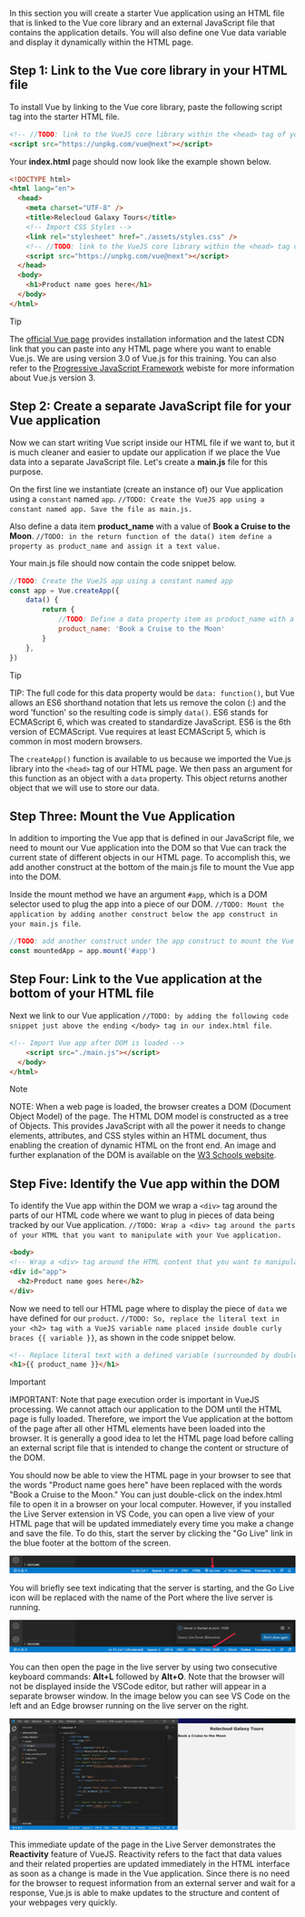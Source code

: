 In this section you will create a starter Vue application using an HTML file that is linked to the Vue core library and an external JavaScript file that contains the application details. You will also define one Vue data variable and display it dynamically within the HTML page.

## Step 1: Link to the Vue core library in your HTML file

To install Vue by linking to the Vue core library, paste the following script tag into the starter HTML file.

```html
<!-- //TODO: link to the VueJS core library within the <head> tag of your HTML file -->
<script src="https://unpkg.com/vue@next"></script>
```
Your **index.html** page should now look like the example shown below.

```html
<!DOCTYPE html>
<html lang="en">
  <head>
    <meta charset="UTF-8" />
    <title>Relecloud Galaxy Tours</title>
    <!-- Import CSS Styles -->
    <link rel="stylesheet" href="./assets/styles.css" />
    <!-- //TODO: link to the VueJS core library within the <head> tag of your HTML file -->
    <script src="https://unpkg.com/vue@next"></script>
  </head>
  <body>
    <h1>Product name goes here</h1>
  </body>
</html>
```

> [!TIP]
>The [official Vue page](https://vuejs.org/v2/guide/installation.html) provides installation information and the latest CDN link that you can paste into any HTML page where you want to enable Vue.js. We are using version 3.0 of Vue.js for this training. You can also refer to the [Progressive JavaScript Framework](https://v3.vuejs.org/) webiste for more information about Vue.js version 3.

## Step 2: Create a separate JavaScript file for your Vue application

Now we can start writing Vue script inside our HTML file if we want to, but it is much cleaner and easier to update our application if we place the Vue data into a separate JavaScript file. Let's create a **main.js** file for this purpose.

On the first line we instantiate (create an instance of) our Vue application using a `constant` named `app`. `//TODO: Create the VueJS app using a constant named app. Save the file as main.js.`

Also define a data item **product_name** with a value of **Book a Cruise to the Moon**. `//TODO: in the return function of the data() item define a property as product_name and assign it a text value.`

Your main.js file should now contain the code snippet below.

```javascript
//TODO: Create the VueJS app using a constant named app
const app = Vue.createApp({
    data() {
        return {
            //TODO: Define a data property item as product_name with a text value
            product_name: 'Book a Cruise to the Moon'
        }
    },
})
```

> [!TIP]
> TIP: The full code for this data property would be `data: function()`, but Vue allows an ES6 shorthand notation that lets us remove the colon (:) and the word 'function' so the resulting code is simply `data()`. ES6 stands for ECMAScript 6, which was created to standardize JavaScript. ES6 is the 6th version of ECMAScript. Vue requires at least ECMAScript 5, which is common in most modern browsers.

The `createApp()` function is available to us because we imported the Vue.js library into the `<head>` tag of our HTML page. We then pass an argument for this function as an object with a `data` property. This object returns another object that we will use to store our data.

## Step Three: Mount the Vue Application

In addition to importing the Vue app that is defined in our JavaScript file, we need to mount our Vue application into the DOM so that Vue can track the current state of different objects in our HTML page. To accomplish this, we add another construct at the bottom of the main.js file to mount the Vue app into the DOM.

Inside the mount method we have an argument `#app`, which is a DOM selector used to plug the app into a piece of our DOM. `//TODO: Mount the application by adding another construct below the app construct in your main.js file`.

```javascript
//TODO: add another construct under the app construct to mount the Vue app into the DOM
const mountedApp = app.mount('#app')
```

## Step Four: Link to the Vue application at the bottom of your HTML file

Next we link to our Vue application `//TODO: by adding the following code snippet just above the ending </body> tag in our index.html file`.

```html
<!-- Import Vue app after DOM is loaded -->
    <script src="./main.js"></script>
  </body>
</html>
```

> [!NOTE]
> NOTE: When a web page is loaded, the browser creates a DOM (Document Object Model) of the page. The HTML DOM model is constructed as a tree of Objects. This provides JavaScript with all the power it needs to change elements, attributes, and CSS styles within an HTML document, thus enabling the creation of dynamic HTML on the front end. An image and further explanation of the DOM is available on the [W3 Schools website](https://www.w3schools.com/js/js_htmldom.asp).

## Step Five: Identify the Vue app within the DOM

To identify the Vue app within the DOM we wrap a `<div>` tag around the parts of our HTML code where we want to plug in pieces of data being tracked by our Vue application. `//TODO: Wrap a <div> tag around the parts of your HTML that you want to manipulate with your Vue application.`

```html
<body>
<!-- Wrap a <div> tag around the HTML content that you want to manipulate with VueJS -->
<div id="app">
  <h2>Product name goes here</h2>
</div>
```

Now we need to tell our HTML page where to display the piece of `data` we have defined for our `product`. `//TODO: So, replace the literal text in your <h2> tag with a VueJS variable name placed inside double curly braces {{ variable }}`, as shown in the code snippet below.

```html
<!-- Replace literal text with a defined variable (surrounded by double curly braces) -->
<h1>{{ product_name }}</h1>
```

> [!IMPORTANT]
> IMPORTANT: Note that page execution order is important in VueJS processing. We cannot attach our application to the DOM until the HTML page is fully loaded. Therefore, we import the Vue application at the bottom of the page after all other HTML elements have been loaded into the browser. It is generally a good idea to let the HTML page load before calling an external script file that is intended to change the content or structure of the DOM.

You should now be able to view the HTML page in your browser to see that the words "Product name goes here" have been replaced with the words "Book a Cruise to the Moon." You can just double-click on the index.html file to open it in a browser on your local computer. However, if you installed the Live Server extension in VS Code, you can open a live view of your HTML page that will be updated immediately every time you make a change and save the file. To do this, start the server by clicking the "Go Live" link in the blue footer at the bottom of the screen.

![Image of the footer area in the bottom of the VS Code application prior to starting the Go Live server.](../media/liveserver_golive.png)

You will briefly see text indicating that the server is starting, and the Go Live icon will be replaced with the name of the Port where the live server is running.

![Image of the footer area in the bottom of the VS Code application after starting the Go Live server.](../media/liveserver_port.png)

You can then open the page in the live server by using two consecutive keyboard commands: **Alt+L** followed by **Alt+O**. Note that the browser will not be displayed inside the VSCode editor, but rather will appear in a separate browser window. In the image below you can see VS Code on the left and an Edge browser running on the live server on the right.

![Side-by-side images showing the VS Code application on the left with an open HTML file, and the same HTML page on the right displayed in a Microsoft Edge browser running on a live server.](../media/vscode_liveserver.png)

This immediate update of the page in the Live Server demonstrates the **Reactivity** feature of VueJS. Reactivity refers to the fact that data values and their related properties are updated immediately in the HTML interface as soon as a change is made in the Vue application. Since there is no need for the browser to request information from an external server and wait for a response, Vue.js is able to make updates to the structure and content of your webpages very quickly.
